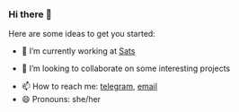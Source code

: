 ### Hi there 👋



Here are some ideas to get you started:

- 🔭 I’m currently working at [Sats](https://sats.co/)
<!-- - 🌱 I’m currently learning  -->
- 👯 I’m looking to collaborate on some interesting projects
<!-- - 💬 Ask me about ... -->
- 📫 How to reach me: [telegram](https://t.me/taaaafa), [email](mailto:karpenko.krista@gmail.com?subject=Contact%20from%20github)
- 😄 Pronouns: she/her
<!-- - ⚡ Fun fact: ... -->

